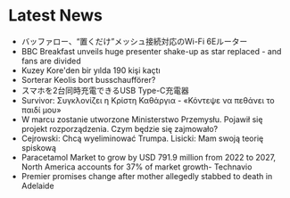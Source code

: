 # Latest News
-  バッファロー、“置くだけ”メッシュ接続対応のWi-Fi 6Eルーター
-  BBC Breakfast unveils huge presenter shake-up as star replaced - and fans are divided
-  Kuzey Kore'den bir yılda 190 kişi kaçtı
-  Sorterar Keolis bort busschaufförer?
-  スマホを2台同時充電できるUSB Type-C充電器
-  Survivor: Συγκλονίζει η Κρίστη Καθάργια - «Κόντεψε να πεθάνει το παιδί μου»
-  W marcu zostanie utworzone Ministerstwo Przemysłu. Pojawił się projekt rozporządzenia. Czym będzie się zajmowało?
-  Cejrowski: Chcą wyeliminować Trumpa. Lisicki: Mam swoją teorię spiskową
-  Paracetamol Market to grow by USD 791.9 million from 2022 to 2027, North America accounts for 37% of market growth- Technavio
-  Premier promises change after mother allegedly stabbed to death in Adelaide
